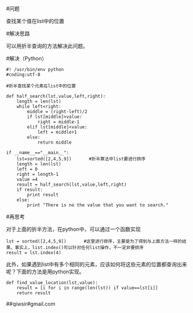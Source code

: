 #问题

查找某个值在list中的位置

#解决思路

可以用折半查询的方法解决此问题。

#解决（Python）

	#! /usr/bin/env python
	#coding:utf-8
	
	#折半查找某个元素在list中的位置
	
	def half_search(lst,value,left,right):
	    length = len(lst)
	    while left<right:
	        middle = (right-left)/2
	        if lst[middle]>value:
	            right = middle-1
	        elif lst[middle]<value:
	            left = middle+1
	        else:
	            return middle 

	if __name__=="__main__":
	    lst=sorted([2,4,5,9])　　　　#折半算法中list要进行排序
	    length = len(lst)
	    left = 0
	    right = length-1
	    value =4 
	    result = half_search(lst,value,left,right)
	    if result:
	        print result
	    else:
	        print "There is no the value that you want to search."
    
#再思考

对于上面的折半方法，在python中，可以通过一个函数实现

    lst = sorted([2,4,5,9])　　　　#这里进行排序，主要是为了得到与上面方法一样的结果。事实上，list.index()可以针对任何list操作，不一定非要排序
    result = lst.index(4)

此外，如果遇到list中有多个相同的元素，应该如何将这些元素的位置都查询出来呢？下面的方法是用python实现。

    def find_value_location(lst,value):
        result = [i for i in range(len(lst)) if value==lst[i]]    
        return result

##qiwsir#gmail.com
